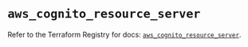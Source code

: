 # `aws_cognito_resource_server`

Refer to the Terraform Registry for docs: [`aws_cognito_resource_server`](https://registry.terraform.io/providers/hashicorp/aws/6.16.0/docs/resources/cognito_resource_server).
